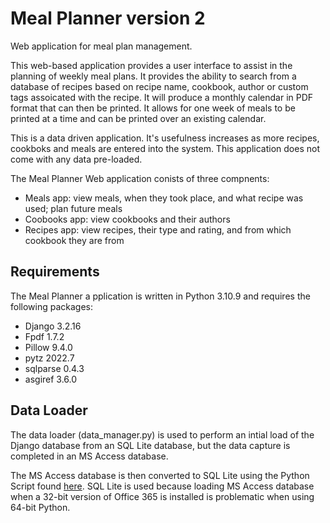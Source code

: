 # Meal Planner version 2
Web application for meal plan management.

This web-based application provides a user interface to assist in the planning of weekly meal plans. It provides the ability to search from a database of recipes based on recipe name, cookbook, author or custom tags assoicated with the recipe. It will produce a monthly calendar in PDF format that can then be printed. It allows for one week of meals to be printed at a time and can be printed over an existing calendar.

This is a data driven application. It's usefulness increases as more recipes, cookboks and meals are entered into the system. This application does not come with any data pre-loaded.

The Meal Planner Web application conists of three compnents:
- Meals app: view meals, when they took place, and what recipe was used; plan future meals
- Coobooks app: view cookbooks and their authors
- Recipes app: view recipes, their type and rating, and from which cookbook they are from

## Requirements
The Meal Planner a
pplication is written in Python 3.10.9 and requires the following packages:
- Django 3.2.16
- Fpdf 1.7.2
- Pillow 9.4.0
- pytz 2022.7
- sqlparse 0.4.3
- asgiref 3.6.0


## Data Loader

The data loader (data_manager.py) is used to perform an intial load of the Django database from an SQL Lite database, but the data capture is completed in an MS Access database. 

The MS Access database is then converted to SQL Lite using the Python Script found [here](https://gist.github.com/snorfalorpagus/8578272).  SQL Lite is used because loading MS Access database when a 32-bit version of Office 365 is installed is problematic when using 64-bit Python.


